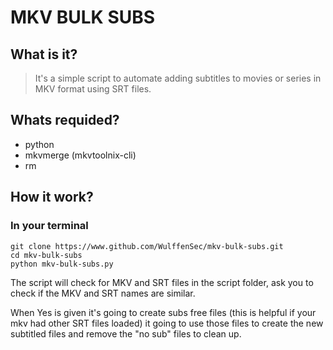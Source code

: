 # MKV BULK SUBS

## What is it?

> It's a simple script to automate adding subtitles to movies or series in MKV format using SRT files.

## Whats requided?

- python
- mkvmerge (mkvtoolnix-cli)
- rm

## How it work?

### In your terminal

```
git clone https://www.github.com/WulffenSec/mkv-bulk-subs.git
cd mkv-bulk-subs
python mkv-bulk-subs.py
```

The script will check for MKV and SRT files in the script folder, ask you to check if the MKV and SRT names are similar.

When Yes is given it's going to create subs free files (this is helpful if your mkv had other SRT files loaded) it going to use those files to create the new subtitled files and remove the "no sub" files to clean up.

